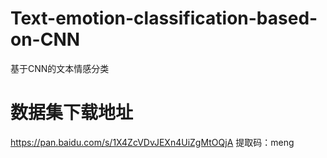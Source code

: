 # Text-emotion-classification-based-on-CNN
基于CNN的文本情感分类

# 数据集下载地址
https://pan.baidu.com/s/1X4ZcVDvJEXn4UiZgMtOQjA
提取码：meng

